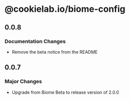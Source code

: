 # @cookielab.io/biome-config

## 0.0.8

### Documentation Changes

- Remove the beta notice from the README

## 0.0.7

### Major Changes

- Upgrade from Biome Beta to release version of 2.0.0
